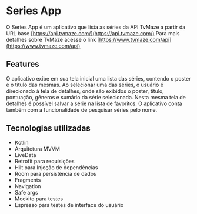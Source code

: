 # Series App

O Series App é um aplicativo que lista as séries da API TvMaze a partir da URL base [https://api.tvmaze.com/](https://api.tvmaze.com/)
Para mais detalhes sobre TvMaze acesse o link [https://www.tvmaze.com/api](https://www.tvmaze.com/api) 


## Features

O aplicativo exibe em sua tela inicial uma lista das séries, contendo o poster e o título das mesmas.
Ao selecionar uma das séries, o usuário é direcionado à tela de detalhes, onde são exibidos o poster, título, pontuação, gêneros e sumário da série selecionada.
Nesta mesma tela de detalhes é possível salvar a série na lista de favoritos.
O aplicativo conta também com a funcionalidade de pesquisar séries pelo nome.


## Tecnologias utilizadas

* Kotlin
* Arquitetura MVVM
* LiveData
* Retrofit para requisições
* Hilt para Injeção de dependências
* Room para persistência de dados
* Fragments
* Navigation
* Safe args
* Mockito para testes 
* Espresso para testes de interface do usuário

          











